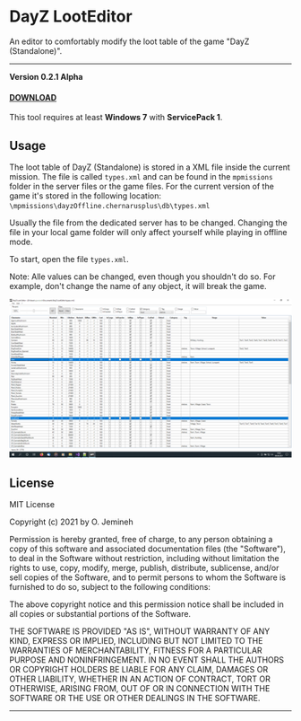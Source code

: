 

# DayZ LootEditor


An editor to comfortably modify the loot table of the game "DayZ (Standalone)".


---


**Version 0.2.1 Alpha**
#### **[DOWNLOAD](https://github.com/ojemineh/DayZLootEdit/releases)**

This tool requires at least **Windows 7** with **ServicePack 1**.



## Usage


The loot table of DayZ (Standalone) is stored in a XML file inside the current mission.
The file is called `types.xml` and can be found in the `mpmissions` folder in the server files or the game files. For the current version of the game it's stored in the following location: 
`\mpmissions\dayzOffline.chernarusplus\db\types.xml`

Usually the file from the dedicated server has to be changed.
Changing the file in your local game folder will only affect yourself while playing in offline mode.

To start, open the file `types.xml`. 

Note: Alle values can be changed, even though you shouldn't do so. For example, don't change the name of any object, it will break the game.


![DayZ LootEdit](dayzlootedit.png)



## License


MIT License

Copyright (c) 2021 by O. Jemineh

Permission is hereby granted, free of charge, to any person obtaining a copy
of this software and associated documentation files (the "Software"), to deal
in the Software without restriction, including without limitation the rights
to use, copy, modify, merge, publish, distribute, sublicense, and/or sell
copies of the Software, and to permit persons to whom the Software is
furnished to do so, subject to the following conditions:

The above copyright notice and this permission notice shall be included in all
copies or substantial portions of the Software.

THE SOFTWARE IS PROVIDED "AS IS", WITHOUT WARRANTY OF ANY KIND, EXPRESS OR
IMPLIED, INCLUDING BUT NOT LIMITED TO THE WARRANTIES OF MERCHANTABILITY,
FITNESS FOR A PARTICULAR PURPOSE AND NONINFRINGEMENT. IN NO EVENT SHALL THE
AUTHORS OR COPYRIGHT HOLDERS BE LIABLE FOR ANY CLAIM, DAMAGES OR OTHER
LIABILITY, WHETHER IN AN ACTION OF CONTRACT, TORT OR OTHERWISE, ARISING FROM,
OUT OF OR IN CONNECTION WITH THE SOFTWARE OR THE USE OR OTHER DEALINGS IN THE
SOFTWARE.


---

